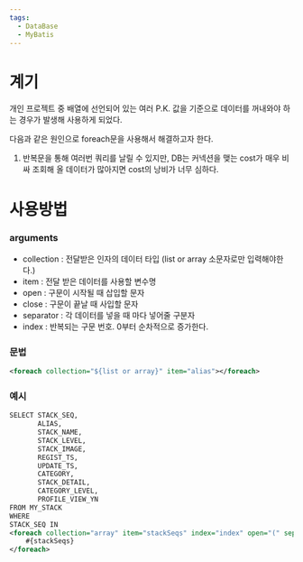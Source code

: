 ```yaml
---
tags:
  - DataBase
  - MyBatis
---
```

# 계기
개인 프로젝트 중 배열에 선언되어 있는 여러 P.K. 값을 기준으로 데이터를 꺼내와야 하는 경우가 발생해 사용하게 되었다.

다음과 같은 원인으로 foreach문을 사용해서 해결하고자 한다.
1. 반복문을 통해 여러번 쿼리를 날릴 수 있지만, DB는 커넥션을 맺는 cost가 매우 비싸 조회해 올 데이터가 많아지면 cost의 낭비가 너무 심하다.

# 사용방법
### arguments
* collection : 전달받은 인자의 데이터 타입 (list or array 소문자로만 입력해야한다.)
* item : 전달 받은 데이터를 사용할 변수명
* open : 구문이 시작될 때 삽입할 문자
* close : 구문이 끝날 때 사입할 문자
* separator : 각 데이터를 넣을 때 마다 넣어줄 구분자
* index : 반복되는 구문 번호. 0부터 순차적으로 증가한다.

### 문법
```xml
<foreach collection="${list or array}" item="alias"></foreach>
```

### 예시
```xml
SELECT STACK_SEQ,  
       ALIAS,  
       STACK_NAME,  
       STACK_LEVEL,  
       STACK_IMAGE,  
       REGIST_TS,  
       UPDATE_TS,  
       CATEGORY,  
       STACK_DETAIL,  
       CATEGORY_LEVEL,  
       PROFILE_VIEW_YN  
FROM MY_STACK  
WHERE  
STACK_SEQ IN  
<foreach collection="array" item="stackSeqs" index="index" open="(" separator="," close=")">  
    #{stackSeqs}  
</foreach>
```
